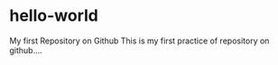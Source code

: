 hello-world
===========

My first Repository on Github
 This is my first practice of repository on github....
